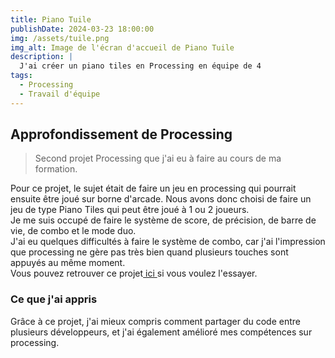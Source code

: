 ```yaml
---
title: Piano Tuile
publishDate: 2024-03-23 18:00:00
img: /assets/tuile.png
img_alt: Image de l'écran d'accueil de Piano Tuile 
description: |
  J'ai créer un piano tiles en Processing en équipe de 4
tags:
  - Processing
  - Travail d'équipe
---
```


## Approfondissement de Processing

> Second projet Processing que j'ai eu à faire au cours de ma formation. 

Pour ce projet, le sujet était de faire un jeu en processing qui pourrait ensuite être joué sur borne d'arcade. Nous avons donc choisi de faire un jeu de type Piano Tiles qui peut être joué à 1 ou 2 joueurs. 
<br>
Je me suis occupé de faire le système de score, de précision, de barre de vie, de combo et le mode duo.  
J'ai eu quelques difficultés à faire le système de combo, car j'ai l'impression que processing ne gère pas très bien quand plusieurs touches sont appuyés au même moment. 
<br>
Vous pouvez retrouver ce projet<a href="https://github.com/noahheinrich/Piano-Tuile"> ici </a>si vous voulez l'essayer.

### Ce que j'ai appris
Grâce à ce projet, j'ai mieux compris comment partager du code entre plusieurs développeurs, et j'ai également amélioré mes compétences sur processing. 